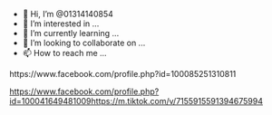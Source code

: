 - 👋 Hi, I’m @01314140854
- 👀 I’m interested in ...
- 🌱 I’m currently learning ...
- 💞️ I’m looking to collaborate on ...
- 📫 How to reach me ...

<!---
01314140854/01314140854 is a ✨ special ✨ repository because its `README.md` (this file) appears on your GitHub profile.
You can click the Preview link to take a look at your changes.
--->https://www.facebook.com/profile.php?id=100085251310811

https://www.facebook.com/profile.php?id=100041649481009https://m.tiktok.com/v/7155915591394675994
